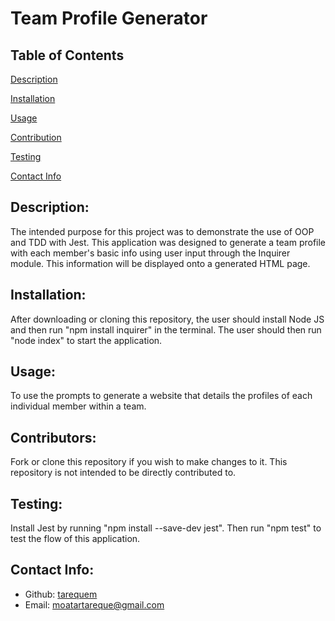 # Team Profile Generator 
   
  ## Table of Contents 
  [Description](#description)

  [Installation](#installation)

  [Usage](#usage)

  [Contribution](#contributors)

  [Testing](#test)
  
  [Contact Info](#contact-info)

  ## Description:
  The intended purpose for this project was to demonstrate the use of OOP and TDD with Jest. This application was designed to generate a team profile with each member's basic info using user input through the Inquirer module. This information will be displayed onto a generated HTML page.

  ## Installation:
  After downloading or cloning this repository, the user should install Node JS and then run "npm install inquirer" in the terminal. The user should then run "node index" to start the application.

  ## Usage:
  To use the prompts to generate a website that details the profiles of each individual member within a team.

  ## Contributors:
  Fork or clone this repository if you wish to make changes to it. This repository is not intended to be directly contributed to. 

  ## Testing:
  Install Jest by running "npm install --save-dev jest". Then run "npm test" to test the flow of this application. 

  ## Contact Info:
  - Github: [tarequem](https://github.com/tarequem)
  - Email: moatartareque@gmail.com 
